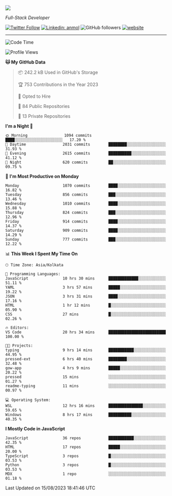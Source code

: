 <img src="https://readme-typing-svg.herokuapp.com?lines=HI%2C+I'm+Tonal+Mathew;I'm+a+Full+Stack+Developer">

<!-- START:readme-typing -->
<!-- END:readme-typing -->

<p><em>Full-Stack Developer</em></p>

[![Twitter Follow](https://img.shields.io/twitter/follow/tonalmathew?style=flat)](https://twitter.com/intent/follow?screen_name=tonalmathew)
[![Linkedin: anmol](https://img.shields.io/badge/tonal-mathew?style=flat-square&logo=Linkedin&logoColor=white&link=https://www.linkedin.com/in/tonal-mathew/)](https://www.linkedin.com/in/tonal-mathew/)
![GitHub followers](https://img.shields.io/github/followers/tonalmathew?label=Follow&style=social)
[![website](https://img.shields.io/badge/Website-46a2f1.svg?&style=flat-square&logo=Google-Chrome&logoColor=white&link=http://tonalmathew.github.io/)](http://tonalmathew.github.io/)

---
<!--START_SECTION:waka-->
![Code Time](http://img.shields.io/badge/Code%20Time-1%2C152%20hrs%2042%20mins-blue)

![Profile Views](http://img.shields.io/badge/Profile%20Views-189-blue)

**🐱 My GitHub Data** 

> 📦 242.2 kB Used in GitHub's Storage 
 > 
> 🏆 753 Contributions in the Year 2023
 > 
> 💼 Opted to Hire
 > 
> 📜 84 Public Repositories 
 > 
> 🔑 13 Private Repositories 
 > 
**I'm a Night 🦉** 

```text
🌞 Morning                1094 commits        ████░░░░░░░░░░░░░░░░░░░░░   17.20 % 
🌆 Daytime                2031 commits        ████████░░░░░░░░░░░░░░░░░   31.93 % 
🌃 Evening                2615 commits        ██████████░░░░░░░░░░░░░░░   41.12 % 
🌙 Night                  620 commits         ██░░░░░░░░░░░░░░░░░░░░░░░   09.75 % 
```
📅 **I'm Most Productive on Monday** 

```text
Monday                   1070 commits        ████░░░░░░░░░░░░░░░░░░░░░   16.82 % 
Tuesday                  856 commits         ███░░░░░░░░░░░░░░░░░░░░░░   13.46 % 
Wednesday                1010 commits        ████░░░░░░░░░░░░░░░░░░░░░   15.88 % 
Thursday                 824 commits         ███░░░░░░░░░░░░░░░░░░░░░░   12.96 % 
Friday                   914 commits         ████░░░░░░░░░░░░░░░░░░░░░   14.37 % 
Saturday                 909 commits         ████░░░░░░░░░░░░░░░░░░░░░   14.29 % 
Sunday                   777 commits         ███░░░░░░░░░░░░░░░░░░░░░░   12.22 % 
```


📊 **This Week I Spent My Time On** 

```text
🕑︎ Time Zone: Asia/Kolkata

💬 Programming Languages: 
JavaScript               10 hrs 30 mins      █████████████░░░░░░░░░░░░   51.11 % 
YAML                     3 hrs 57 mins       █████░░░░░░░░░░░░░░░░░░░░   19.22 % 
JSON                     3 hrs 31 mins       ████░░░░░░░░░░░░░░░░░░░░░   17.16 % 
HTML                     1 hr 12 mins        █░░░░░░░░░░░░░░░░░░░░░░░░   05.90 % 
CSS                      27 mins             █░░░░░░░░░░░░░░░░░░░░░░░░   02.26 % 

🔥 Editors: 
VS Code                  20 hrs 34 mins      █████████████████████████   100.00 % 

🐱‍💻 Projects: 
typing                   9 hrs 14 mins       ███████████░░░░░░░░░░░░░░   44.95 % 
pressed-ext              6 hrs 40 mins       ████████░░░░░░░░░░░░░░░░░   32.48 % 
gow-app                  4 hrs 9 mins        █████░░░░░░░░░░░░░░░░░░░░   20.22 % 
pressed                  15 mins             ░░░░░░░░░░░░░░░░░░░░░░░░░   01.27 % 
readme-typing            11 mins             ░░░░░░░░░░░░░░░░░░░░░░░░░   00.97 % 

💻 Operating System: 
WSL                      12 hrs 16 mins      ███████████████░░░░░░░░░░   59.65 % 
Windows                  8 hrs 17 mins       ██████████░░░░░░░░░░░░░░░   40.35 % 
```

**I Mostly Code in JavaScript** 

```text
JavaScript               36 repos            ███████████░░░░░░░░░░░░░░   42.35 % 
HTML                     17 repos            █████░░░░░░░░░░░░░░░░░░░░   20.00 % 
TypeScript               3 repos             █░░░░░░░░░░░░░░░░░░░░░░░░   03.53 % 
Python                   3 repos             █░░░░░░░░░░░░░░░░░░░░░░░░   03.53 % 
MDX                      1 repo              ░░░░░░░░░░░░░░░░░░░░░░░░░   01.18 % 
```




 Last Updated on 15/08/2023 18:41:46 UTC
<!--END_SECTION:waka-->
